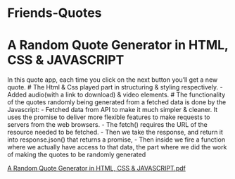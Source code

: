 # Friends-Quotes

# A Random Quote Generator in HTML, CSS & JAVASCRIPT
   In this quote app, each time you click on the next button you’ll get a new quote.
     # The Html & Css played part in structuring & styling respectively.
           - Added audio(with a link to download) & video elements.
     # The functionality of the quotes randomly being generated from a fetched data is done by the Javascript:
           - Fetched data from API to make it much simpler & cleaner. It uses the promise to deliver more 
             flexible features to make requests to servers from the web browsers.
           - The fetch() requires the URL of the resource needed to be fetched.
           - Then we take the response, and return it into response.json() that returns a promise, 
           - Then inside we fire a function where we actually have access to that data, the part 
             where we did the work of making the quotes to be randomly generated
             
[A Random Quote Generator in HTML, CSS & JAVASCRIPT.pdf](https://github.com/Rediet-G/Friends-Quotes/files/8598166/A.Random.Quote.Generator.in.HTML.CSS.JAVASCRIPT.pdf)
